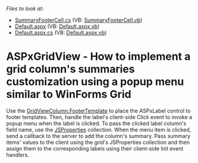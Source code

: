 <!-- default file list -->
*Files to look at*:

* [SummaryFooterCell.cs](./CS/WebSite/App_Code/SummaryFooterCell.cs) (VB: [SummaryFooterCell.vb](./VB/WebSite/App_Code/SummaryFooterCell.vb))
* [Default.aspx](./CS/WebSite/Default.aspx) (VB: [Default.aspx.vb](./VB/WebSite/Default.aspx.vb))
* [Default.aspx.cs](./CS/WebSite/Default.aspx.cs) (VB: [Default.aspx.vb](./VB/WebSite/Default.aspx.vb))
<!-- default file list end -->
# ASPxGridView - How to implement a grid column's summaries customization using a popup menu similar to WinForms Grid


<p>Use the <a href="http://documentation.devexpress.com/#AspNet/DevExpressWebASPxGridViewGridViewColumn_FooterTemplatetopic"><u>GridViewColumn.FooterTemplate</u></a> to place the ASPxLabel control to footer templates. Then, handle the label's client-side Click event to invoke a popup menu when the label is clicked. To pass the clicked label column's field name, use the <a href="http://documentation.devexpress.com/#AspNet/DevExpressWebASPxEditorsASPxEditBase_JSPropertiestopic"><u>JSProperties</u></a> collection. When the menu item is clicked, send a callback to the server to add the column's summary. Pass summary items' values to the client using the grid's JSProperties collection and then assign them to the corresponding labels using their client-side Init event handlers.</p>

<br/>


